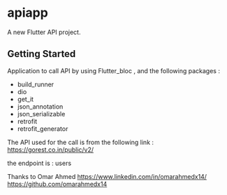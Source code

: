 # apiapp

A new Flutter API project.

## Getting Started

Application to call API by using Flutter_bloc , and the following packages :
  - build_runner
  - dio
  - get_it
  - json_annotation
  - json_serializable
  - retrofit
  - retrofit_generator
  
  
  
  The API used for the call is from the following link :
  https://gorest.co.in/public/v2/
  
  the endpoint is : users
  
  
  Thanks to Omar Ahmed 
  https://www.linkedin.com/in/omarahmedx14/
  https://github.com/omarahmedx14
